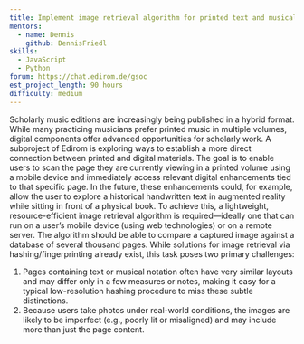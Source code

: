```yaml
---
title: Implement image retrieval algorithm for printed text and musical sheets 
mentors:  
  - name: Dennis
    github: DennisFriedl
skills: 
  - JavaScript
  - Python
forum: https://chat.edirom.de/gsoc
est_project_length: 90 hours
difficulty: medium
---
```


Scholarly music editions are increasingly being published in a hybrid format. While many practicing musicians prefer printed music in multiple volumes, digital components offer advanced opportunities for scholarly work. A subproject of Edirom is exploring ways to establish a more direct connection between printed and digital materials. The goal is to enable users to scan the page they are currently viewing in a printed volume using a mobile device and immediately access relevant digital enhancements tied to that specific page. In the future, these enhancements could, for example, allow the user to explore a historical handwritten text in augmented reality while sitting in front of a physical book. 
To achieve this, a lightweight, resource-efficient image retrieval algorithm is required—ideally one that can run on a user’s mobile device (using web technologies) or on a remote server. The algorithm should be able to compare a captured image against a database of several thousand pages. While solutions for image retrieval via hashing/fingerprinting already exist, this task poses two primary challenges:
1. Pages containing text or musical notation often have very similar layouts and may differ only in a few measures or notes, making it easy for a typical low-resolution hashing procedure to miss these subtle distinctions.
2. Because users take photos under real-world conditions, the images are likely to be imperfect (e.g., poorly lit or misaligned) and may include more than just the page content.
